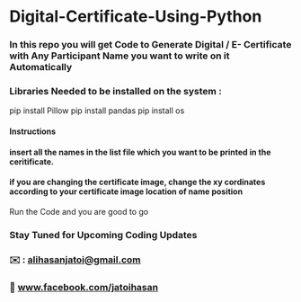 # Digital-Certificate-Using-Python 

### In this repo you will get Code to Generate Digital /  E- Certificate with Any Participant Name you want to write on it Automatically
### Libraries Needed to be installed on the system : 
pip install Pillow
pip install pandas
pip install os

#### Instructions 


#### insert all the names in the list file which you want to be printed in the ceritificate.
#### if you are changing the certificate image, change the xy cordinates according to your certificate image location of name position

Run the Code and you are good to go




### Stay Tuned for Upcoming Coding Updates
### ✉️ : alihasanjatoi@gmail.com
### 👋 www.facebook.com/jatoihasan
